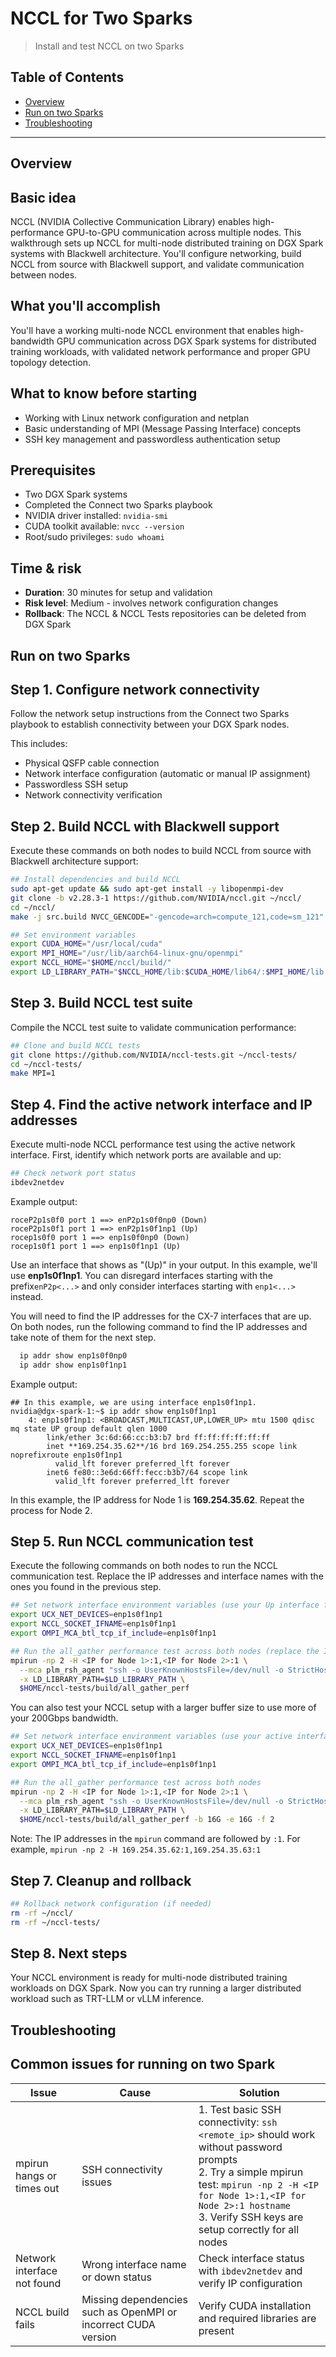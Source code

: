 # NCCL for Two Sparks

> Install and test NCCL on two Sparks

## Table of Contents

- [Overview](#overview)
- [Run on two Sparks](#run-on-two-sparks)
- [Troubleshooting](#troubleshooting)

---

## Overview

## Basic idea

NCCL (NVIDIA Collective Communication Library) enables high-performance GPU-to-GPU communication
across multiple nodes. This walkthrough sets up NCCL for multi-node distributed training on
DGX Spark systems with Blackwell architecture. You'll configure networking, build NCCL from
source with Blackwell support, and validate communication between nodes.

## What you'll accomplish

You'll have a working multi-node NCCL environment that enables high-bandwidth GPU communication
across DGX Spark systems for distributed training workloads, with validated network performance
and proper GPU topology detection.

## What to know before starting

- Working with Linux network configuration and netplan
- Basic understanding of MPI (Message Passing Interface) concepts
- SSH key management and passwordless authentication setup

## Prerequisites

- Two DGX Spark systems
- Completed the Connect two Sparks playbook
- NVIDIA driver installed: `nvidia-smi`
- CUDA toolkit available: `nvcc --version`
- Root/sudo privileges: `sudo whoami`

## Time & risk

- **Duration**: 30 minutes for setup and validation
- **Risk level**: Medium - involves network configuration changes
- **Rollback**: The NCCL & NCCL Tests repositories can be deleted from DGX Spark

## Run on two Sparks

## Step 1. Configure network connectivity

Follow the network setup instructions from the Connect two Sparks playbook to establish connectivity between your DGX Spark nodes.

This includes:
- Physical QSFP cable connection
- Network interface configuration (automatic or manual IP assignment)
- Passwordless SSH setup
- Network connectivity verification

## Step 2. Build NCCL with Blackwell support

Execute these commands on both nodes to build NCCL from source with Blackwell
architecture support:

```bash
## Install dependencies and build NCCL
sudo apt-get update && sudo apt-get install -y libopenmpi-dev
git clone -b v2.28.3-1 https://github.com/NVIDIA/nccl.git ~/nccl/
cd ~/nccl/
make -j src.build NVCC_GENCODE="-gencode=arch=compute_121,code=sm_121"

## Set environment variables
export CUDA_HOME="/usr/local/cuda"
export MPI_HOME="/usr/lib/aarch64-linux-gnu/openmpi"
export NCCL_HOME="$HOME/nccl/build/"
export LD_LIBRARY_PATH="$NCCL_HOME/lib:$CUDA_HOME/lib64/:$MPI_HOME/lib:$LD_LIBRARY_PATH"
```

## Step 3. Build NCCL test suite

Compile the NCCL test suite to validate communication performance:

```bash
## Clone and build NCCL tests
git clone https://github.com/NVIDIA/nccl-tests.git ~/nccl-tests/
cd ~/nccl-tests/
make MPI=1
```

## Step 4. Find the active network interface and IP addresses

Execute multi-node NCCL performance test using the active network interface. First, identify which network ports are available and up:

```bash
## Check network port status
ibdev2netdev
```

Example output:
```
roceP2p1s0f0 port 1 ==> enP2p1s0f0np0 (Down)
roceP2p1s0f1 port 1 ==> enP2p1s0f1np1 (Up)
rocep1s0f0 port 1 ==> enp1s0f0np0 (Down)
rocep1s0f1 port 1 ==> enp1s0f1np1 (Up)
```

Use an interface that shows as "(Up)" in your output. In this example, we'll use **enp1s0f1np1**. You can disregard interfaces starting with the prefix`enP2p<...>` and only consider interfaces starting with `enp1<...>` instead.

You will need to find the IP addresses for the CX-7 interfaces that are up. On both nodes, run the following command to find the IP addresses and take note of them for the next step.
```bash
  ip addr show enp1s0f0np0
  ip addr show enp1s0f1np1
```

Example output:
```
## In this example, we are using interface enp1s0f1np1.
nvidia@dgx-spark-1:~$ ip addr show enp1s0f1np1
    4: enp1s0f1np1: <BROADCAST,MULTICAST,UP,LOWER_UP> mtu 1500 qdisc mq state UP group default qlen 1000
        link/ether 3c:6d:66:cc:b3:b7 brd ff:ff:ff:ff:ff:ff
        inet **169.254.35.62**/16 brd 169.254.255.255 scope link noprefixroute enp1s0f1np1
          valid_lft forever preferred_lft forever
        inet6 fe80::3e6d:66ff:fecc:b3b7/64 scope link
          valid_lft forever preferred_lft forever
```

In this example, the IP address for Node 1 is **169.254.35.62**. Repeat the process for Node 2.

## Step 5. Run NCCL communication test

Execute the following commands on both nodes to run the NCCL communication test. Replace the IP addresses and interface names with the ones you found in the previous step.

```bash
## Set network interface environment variables (use your Up interface from the previous step)
export UCX_NET_DEVICES=enp1s0f1np1
export NCCL_SOCKET_IFNAME=enp1s0f1np1
export OMPI_MCA_btl_tcp_if_include=enp1s0f1np1

## Run the all_gather performance test across both nodes (replace the IP addresses with the ones you found in the previous step)
mpirun -np 2 -H <IP for Node 1>:1,<IP for Node 2>:1 \
  --mca plm_rsh_agent "ssh -o UserKnownHostsFile=/dev/null -o StrictHostKeyChecking=no" \
  -x LD_LIBRARY_PATH=$LD_LIBRARY_PATH \
  $HOME/nccl-tests/build/all_gather_perf
```

You can also test your NCCL setup with a larger buffer size to use more of your 200Gbps bandwidth.

```bash
## Set network interface environment variables (use your active interface)
export UCX_NET_DEVICES=enp1s0f1np1
export NCCL_SOCKET_IFNAME=enp1s0f1np1
export OMPI_MCA_btl_tcp_if_include=enp1s0f1np1

## Run the all_gather performance test across both nodes
mpirun -np 2 -H <IP for Node 1>:1,<IP for Node 2>:1 \
  --mca plm_rsh_agent "ssh -o UserKnownHostsFile=/dev/null -o StrictHostKeyChecking=no" \
  -x LD_LIBRARY_PATH=$LD_LIBRARY_PATH \
  $HOME/nccl-tests/build/all_gather_perf -b 16G -e 16G -f 2
```

Note: The IP addresses in the `mpirun` command are followed by `:1`. For example, `mpirun -np 2 -H 169.254.35.62:1,169.254.35.63:1`

## Step 7. Cleanup and rollback

```bash
## Rollback network configuration (if needed)
rm -rf ~/nccl/
rm -rf ~/nccl-tests/
```

## Step 8. Next steps
Your NCCL environment is ready for multi-node distributed training workloads on DGX Spark.
Now you can try running a larger distributed workload such as TRT-LLM or vLLM inference.

## Troubleshooting

## Common issues for running on two Spark

| Issue | Cause | Solution |
|-------|-------|----------|
| mpirun hangs or times out | SSH connectivity issues | 1. Test basic SSH connectivity: `ssh <remote_ip>` should work without password prompts<br>2. Try a simple mpirun test: `mpirun -np 2 -H <IP for Node 1>:1,<IP for Node 2>:1 hostname`<br>3. Verify SSH keys are setup correctly for all nodes |
| Network interface not found | Wrong interface name or down status | Check interface status with `ibdev2netdev` and verify IP configuration |
| NCCL build fails | Missing dependencies such as OpenMPI or incorrect CUDA version | Verify CUDA installation and required libraries are present |
